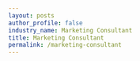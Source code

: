 ```yaml
---
layout: posts 
author_profile: false 
industry_name: Marketing Consultant
title: Marketing Consultant
permalink: /marketing-consultant
---
```

